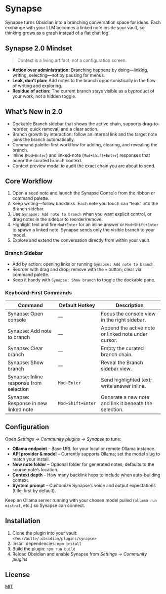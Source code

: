 # Synapse

  Synapse turns Obsidian into a branching conversation space for ideas. Each exchange with your LLM becomes a linked note inside your vault, so thinking grows as a graph instead of a flat chat log.

  ## Synapse 2.0 Mindset

  > Context is a living artifact, not a configuration screen.

  - **Action over administration:** Branching happens by doing—linking, writing, selecting—not by pausing for menus.
  - **Leak, don’t plan:** Add notes to the branch opportunistically in the flow of writing and exploring.
  - **Residue of action:** The current branch stays visible as a byproduct of your work, not a hidden toggle.

  ## What’s New in 2.0

  - Dockable Branch sidebar that shows the active chain, supports drag-to-reorder, quick removal, and a clear action.
  - Branch growth by interaction: follow an internal link and the target note joins the branch automatically.
  - Command palette-first workflow for adding, clearing, and revealing the branch.
  - Inline (`Mod+Enter`) and linked-note (`Mod+Shift+Enter`) responses that honor the curated branch context.
  - Context preview modal to audit the exact chain you are about to send.

  ## Core Workflow

  1. Open a seed note and launch the Synapse Console from the ribbon or command palette.
  2. Keep writing—follow backlinks. Each note you touch can “leak” into the Branch sidebar.
  3. Use `Synapse: Add note to branch` when you want explicit control, or drag notes in the sidebar to reorder/remove.
  4. Highlight text and fire `Mod+Enter` for an inline answer or `Mod+Shift+Enter` to spawn a linked note. Synapse sends only the visible branch to your model.
  5. Explore and extend the conversation directly from within your vault.

  ### Branch Sidebar

  - Add by action: opening links or running `Synapse: Add note to branch`.
  - Reorder with drag and drop; remove with the `×` button; clear via command palette.
  - Keep it handy with `Synapse: Show branch` to toggle the dockable pane.

  ### Keyboard-First Commands

  | Command | Default Hotkey | Description |
  | --- | --- | --- |
  | Synapse: Open console | — | Focus the console view in the right sidebar. |
  | Synapse: Add note to branch | — | Append the active note or linked note under cursor. |
  | Synapse: Clear branch | — | Empty the curated branch chain. |
  | Synapse: Show branch | — | Reveal the Branch sidebar view. |
  | Synapse: Inline response from selection | `Mod+Enter` | Send highlighted text; write answer inline. |
  | Synapse: Response in new linked note | `Mod+Shift+Enter` | Generate a new note and link it beneath the selection. |

  ## Configuration

  Open *Settings → Community plugins → Synapse* to tune:

  - **Ollama endpoint** – Base URL for your local or remote Ollama instance.
  - **API provider & model** – Currently supports Ollama; set the model slug to match your install.
  - **New note folder** – Optional folder for generated notes; defaults to the source note’s location.
  - **Context depth** – How many backlink hops to include when auto-building context.
  - **System prompt** – Customize Synapse’s voice and output expectations (title-first by default).

  Keep an Ollama server running with your chosen model pulled (`ollama run mistral`, etc.) so Synapse can connect.

  ## Installation

  1. Clone the plugin into your vault: `<YourVault>/.obsidian/plugins/synapse>`
  2. Install dependencies: `npm install`
  3. Build the plugin: `npm run build`
  4. Reload Obsidian and enable Synapse from *Settings → Community plugins*

  ## License

  [MIT](https://choosealicense.com/licenses/mit/)